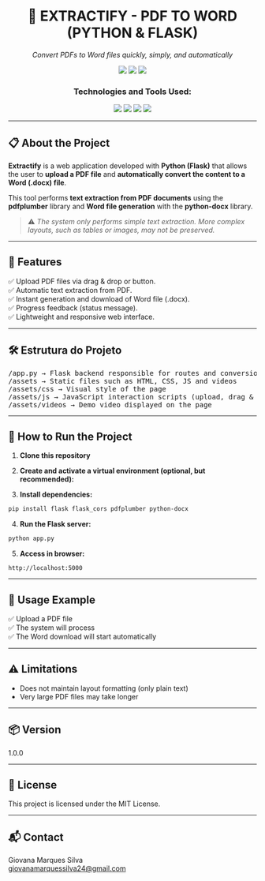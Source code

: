 <h1 align="center">📄 EXTRACTIFY - PDF TO WORD (PYTHON & FLASK)</h1>

<p align="center"><em>Convert PDFs to Word files quickly, simply, and automatically</em></p>

<p align="center">
  <img src="https://img.shields.io/badge/last%20commit-june-blue?style=flat-square" />
  <img src="https://img.shields.io/badge/python-26.7%25-3776AB?style=flat-square&logo=python&logoColor=white" />
  <img src="https://img.shields.io/badge/technologies-4-blue?style=flat-square" />
</p>

<h3 align="center">Technologies and Tools Used:</h3>

<p align="center">
  <img src="https://img.shields.io/badge/Python-3776AB?style=for-the-badge&logo=python&logoColor=white" />
  <img src="https://img.shields.io/badge/Flask-000000?style=for-the-badge&logo=flask&logoColor=white" />
  <img src="https://img.shields.io/badge/HTML5-E34F26?style=for-the-badge&logo=html5&logoColor=white" />
  <img src="https://img.shields.io/badge/CSS3-1572B6?style=for-the-badge&logo=css3&logoColor=white" />
</p>

---

## 📋 About the Project

**Extractify** is a web application developed with **Python (Flask)** that allows the user to **upload a PDF file** and **automatically convert the content to a Word (.docx) file**.

This tool performs **text extraction from PDF documents** using the **pdfplumber** library and **Word file generation** with the **python-docx** library.

> ⚠️ *The system only performs simple text extraction. More complex layouts, such as tables or images, may not be preserved.*

---

## 🧠 Features

✅ Upload PDF files via drag & drop or button. <br>
✅ Automatic text extraction from PDF. <br>
✅ Instant generation and download of Word file (.docx). <br>
✅ Progress feedback (status message). <br>
✅ Lightweight and responsive web interface.

---

## 🛠 Estrutura do Projeto

<pre>
/app.py → Flask backend responsible for routes and conversion logic
/assets → Static files such as HTML, CSS, JS and videos
/assets/css → Visual style of the page
/assets/js → JavaScript interaction scripts (upload, drag & drop, etc.)
/assets/videos → Demo video displayed on the page
</pre>

---

## 🚀 How to Run the Project

1. **Clone this repository**

2. **Create and activate a virtual environment (optional, but recommended):**

3. **Install dependencies:**

```bash
pip install flask flask_cors pdfplumber python-docx
```

4. **Run the Flask server:**

```bash
python app.py
```

5. **Access in browser:**

```
http://localhost:5000
```

---

## 📂 Usage Example

✅ Upload a PDF file <br>
✅ The system will process <br>
✅ The Word download will start automatically

---

## ⚠️ Limitations

- Does not maintain layout formatting (only plain text) <br>
- Very large PDF files may take longer

---

## 📦 Version

1.0.0

---

## 📄 License

This project is licensed under the MIT License.

---

## 📬 Contact

Giovana Marques Silva  
giovanamarquessilva24@gmail.com
